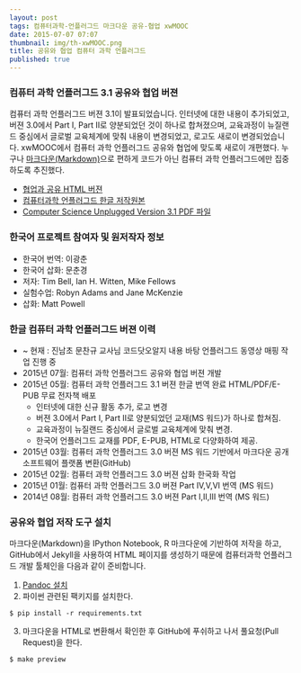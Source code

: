 ```yaml
---
layout: post
tags: 컴퓨터과학-언플러그드 마크다운 공유-협업 xwMOOC
date: 2015-07-07 07:07
thumbnail: img/th-xwMOOC.png
title: 공유와 협업 컴퓨터 과학 언플러그드
published: true
---
```

### 컴퓨터 과학 언플러그드 3.1 **공유와 협업 버젼**
컴퓨터 과학 언플러그드 버젼 3.1이 발표되었습니다. 인터넷에 대한 내용이 추가되었고, 버젼 3.0에서 Part I, Part II로 양분되었던 것이 하나로 합쳐졌으며, 교육과정이 뉴질랜드 중심에서 글로벌 교육체계에 맞춰 내용이 변경되었고, 로고도 새로이 변경되었습니다. xwMOOC에서 컴퓨터 과학 언플러그드 공유와 협업에 맞도록 새로이 개편했다. 누구나 [마크다운(Markdown)](http://daringfireball.net/projects/markdown/)으로 편하게 코드가 아닌 컴퓨터 과학 언플러그드에만 집중하도록 추진했다.

- [협업과 공유 HTML 버젼](/computationalthinking/unplugged/index.html)
- [컴퓨터과학 언플러그드 한글 저작원본](https://github.com/statkclee/website-csunplugged/)
- [Computer Science Unplugged Version 3.1 PDF 파일](http://csunplugged.org/wp-content/uploads/2015/03/CSUnplugged_OS_2015_v3.1.pdf)

### 한국어 프로젝트 참여자 및 원저작자 정보

- 한국어 번역: 이광춘  
- 한국어 삽화: 문춘경  
- 저자: Tim Bell, Ian H. Witten, Mike Fellows  
- 실험수업:  Robyn Adams and Jane McKenzie  
- 삽화: Matt Powell  

### 한글 컴퓨터 과학 언플러그드 버젼 이력

- ~ 현재 : 진남초 문찬규 교사님 코드닷오알지 내용 바탕 언플러그드 동영상 매핑 작업 진행 중
- 2015년 07월: 컴퓨터 과학 언플러그드 공유와 협업 버젼 개발
- 2015년 05월: 컴퓨터 과학 언플러그드 3.1 버젼 한글 번역 완료 HTML/PDF/E-PUB 무료 전자책 배포
    - 인터넷에 대한 신규 활동 추가, 로고 변경
    - 버젼 3.0에서 Part I, Part II로 양분되었던 교재(MS 워드)가 하나로 합쳐짐.
    - 교육과정이 뉴질랜드 중심에서 글로벌 교육체계에 맞춰 변경.
    - 한국어 언플러그드 교재를 PDF, E-PUB, HTML로 다양화하여 제공. 
- 2015년 03월: 컴퓨터 과학 언플러그드 3.0 버젼 MS 워드 기반에서 마크다운 공개 소프트웨어 플랫폼 변환(GitHub)
- 2015년 02월: 컴퓨터 과학 언플러그드 3.0 버젼 삽화 한국화 작업
- 2015년 01월: 컴퓨터 과학 언플러그드 3.0 버젼 Part IV,V,VI 번역 (MS 워드)
- 2014년 08월: 컴퓨터 과학 언플러그드 3.0 버젼 Part I,II,III 번역 (MS 워드)

### 공유와 협업 저작 도구 설치

마크다운(Markdown)을 IPython Notebook, R 마크다운에 기반하여 저작을 하고, GitHub에서 Jekyll을 사용하여 HTML 페이지를 
생성하기 때문에 컴퓨터과학 언플러그드 개발 툴체인을 다음과 같이 준비합니다.

1. [Pandoc 설치](http://www.pandoc.org/installing)
2. 파이썬 관련된 팩키지를 설치한다.
~~~
$ pip install -r requirements.txt
~~~
3. 마크다운을 HTML로 변환해서 확인한 후 GitHub에 푸쉬하고 나서 풀요청(Pull Request)을 한다.
~~~
$ make preview
~~~

